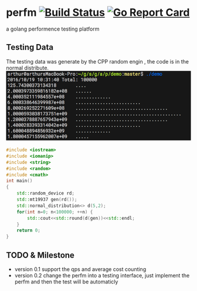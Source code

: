 # perfm [![Build Status](https://travis-ci.org/arthurkiller/perfm.svg?branch=master)](https://travis-ci.org/arthurkiller/perfm) [![Go Report Card](https://goreportcard.com/badge/github.com/arthurkiller/perfm)](https://goreportcard.com/report/github.com/arthurkiller/perfm)
a golang performence testing platform

## Testing Data
The testing data was generate by the CPP random engin , the code is in the normal distribute.
[![pic](demo/screen.png)](github.com/arthurkiller/perfm)

```cpp
#include <iostream>
#include <iomanip>
#include <string>
#include <random>
#include <cmath>
int main()
{
    std::random_device rd;
    std::mt19937 gen(rd());
    std::normal_distribution<> d(5,2);
    for(int n=0; n<100000; ++n) {
        std::cout<<std::round(d(gen))<<std::endl;
    }
    return 0;
}
```

## TODO & Milestone
* version 0.1 
    support the qps and average cost counting
* version 0.2
    change the perfm into a testing interface, just implement the perfm and then the test will be automaticly
